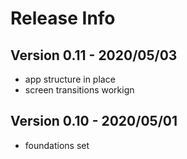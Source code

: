 # Release Info

## Version 0.11 - 2020/05/03

- app structure in place
- screen transitions workign

## Version 0.10 - 2020/05/01

- foundations set
